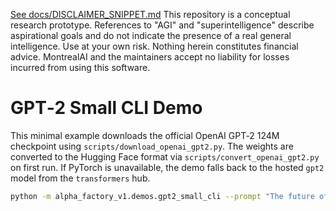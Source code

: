 [See docs/DISCLAIMER_SNIPPET.md](../../../docs/DISCLAIMER_SNIPPET.md)
This repository is a conceptual research prototype. References to "AGI" and "superintelligence" describe aspirational goals and do not indicate the presence of a real general intelligence. Use at your own risk. Nothing herein constitutes financial advice. MontrealAI and the maintainers accept no liability for losses incurred from using this software.

# GPT‑2 Small CLI Demo

This minimal example downloads the official OpenAI GPT‑2 124M checkpoint using
`scripts/download_openai_gpt2.py`. The weights are converted to the Hugging Face
format via `scripts/convert_openai_gpt2.py` on first run. If PyTorch is
unavailable, the demo falls back to the hosted `gpt2` model from the
`transformers` hub.

```bash
python -m alpha_factory_v1.demos.gpt2_small_cli --prompt "The future of AI" --max-length 50
```
